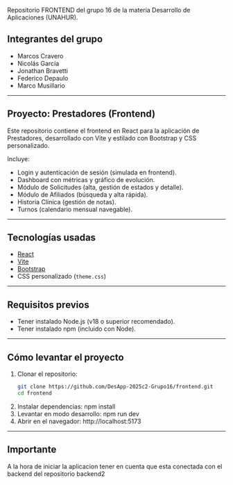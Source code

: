 Repositorio FRONTEND del grupo 16 de la materia Desarrollo de Aplicaciones (UNAHUR).

## Integrantes del grupo
- Marcos Cravero  
- Nicolás García  
- Jonathan Bravetti  
- Federico Depaulo  
- Marco Musillario  

---

## Proyecto: Prestadores (Frontend)

Este repositorio contiene el frontend en React para la aplicación de Prestadores, desarrollado con Vite y estilado con Bootstrap y CSS personalizado.  

Incluye:
- Login y autenticación de sesión (simulada en frontend).
- Dashboard con métricas y gráfico de evolución.
- Módulo de Solicitudes (alta, gestión de estados y detalle).
- Módulo de Afiliados (búsqueda y alta rápida).
- Historia Clínica (gestión de notas).
- Turnos (calendario mensual navegable).

---

## Tecnologías usadas
- [React](https://react.dev/)  
- [Vite](https://vitejs.dev/)  
- [Bootstrap](https://getbootstrap.com/)  
- CSS personalizado (`theme.css`)

---

## Requisitos previos
- Tener instalado Node.js (v18 o superior recomendado).  
- Tener instalado npm (incluido con Node).  

---

## Cómo levantar el proyecto

1. Clonar el repositorio:
   ```bash
   git clone https://github.com/DesApp-2025c2-Grupo16/frontend.git
   cd frontend
2. Instalar dependencias:
npm install
3. Levantar en modo desarrollo:
npm run dev
4. Abrir en el navegador:
http://localhost:5173

---

## Importante

A la hora de iniciar la aplicacion tener en cuenta que esta conectada con el backend del repositorio backend2
